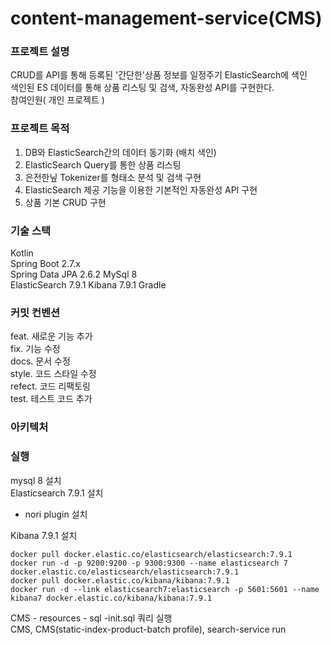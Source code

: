 # content-management-service(CMS)

### 프로젝트 설명
CRUD를 API를 통해 등록된 '간단한'상품 정보를 일정주기 ElasticSearch에 색인  
색인된 ES 데이터를 통해 상품 리스팅 및 검색, 자동완성 API를 구현한다.  
참여인원( 개인 프로젝트 )

### 프로젝트 목적
1. DB와 ElasticSearch간의 데이터 동기화 (배치 색인)
2. ElasticSearch Query를 통한 상품 리스팅
3. 은전한닢 Tokenizer를 형태소 분석 및 검색 구현
4. ElasticSearch 제공 기능을 이용한 기본적인 자동완성 API 구현
5. 상품 기본 CRUD 구현

### 기술 스택
Kotlin  
Spring Boot 2.7.x  
Spring Data JPA 2.6.2
MySql 8  
ElasticSearch 7.9.1
Kibana 7.9.1
Gradle  

### 커밋 컨벤션
feat. 새로운 기능 추가  
fix. 기능 수정  
docs. 문서 수정  
style. 코드 스타일 수정  
refect. 코드 리팩토링  
test. 테스트 코드 추가  

### 아키텍처

### 실행
mysql 8 설치  
Elasticsearch 7.9.1 설치
- nori plugin 설치  

Kibana 7.9.1 설치
```
docker pull docker.elastic.co/elasticsearch/elasticsearch:7.9.1
docker run -d -p 9200:9200 -p 9300:9300 --name elasticsearch 7 docker.elastic.co/elasticsearch/elasticsearch:7.9.1
docker pull docker.elastic.co/kibana/kibana:7.9.1
docker run -d --link elasticsearch7:elasticsearch -p 5601:5601 --name kibana7 docker.elastic.co/kibana/kibana:7.9.1
```
CMS - resources - sql -init.sql 쿼리 실행  
CMS, CMS(static-index-product-batch profile), search-service run

